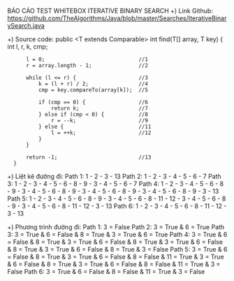 BÁO CÁO TEST WHITEBOX ITERATIVE BINARY SEARCH
+)  Link Github: https://github.com/TheAlgorithms/Java/blob/master/Searches/IterativeBinarySearch.java

+)  Source code:
      public  <T extends Comparable<T>> int find(T[] array, T key) {
          int l, r, k, cmp;

          l = 0;                              //1
          r = array.length - 1;               //2

          while (l <= r) {                    //3
              k = (l + r) / 2;                //4
              cmp = key.compareTo(array[k]);  //5

              if (cmp == 0) {                 //6
                  return k;                   //7
              } else if (cmp < 0) {           //8
                  r = --k;                    //9
              } else {                        //11
                  l = ++k;                    //12
              }
          }

          return -1;                          //13
      }


+)  Liệt kê đường đi:
      Path 1: 1 - 2 - 3 - 13
      Path 2: 1 - 2 - 3 - 4 - 5 - 6 - 7
      Path 3: 1 - 2 - 3 - 4 - 5 - 6 - 8 - 9 - 3 - 4 - 5 - 6 - 7
      Path 4: 1 - 2 - 3 - 4 - 5 - 6 - 8 - 9 - 3 - 4 - 5 - 6 - 8 - 9 - 3 - 4 - 5 - 6 - 8 - 9 - 3 - 4 - 5 - 6 - 8 - 9 - 3 - 13
      Path 5: 1 - 2 - 3 - 4 - 5 - 6 - 8 - 9 - 3 - 4 - 5 - 6 - 8 - 11 - 12 - 3 - 4 - 5 - 6 - 8 - 9 - 3 - 4 - 5 - 6 - 8 - 11 
      - 12 - 3 - 13
      Path 6: 1 - 2 - 3 - 4 - 5 - 6 - 8 - 11 - 12 - 3 - 13

+)  Phương trình đường đi:
      Path 1: 3 = False
      Path 2: 3 = True & 6 = True
      Path 3: 3 = True & 6 = False & 8 = True & 3 = True & 6 = True
      Path 4: 3 = True & 6 = False & 8 = True & 3 = True & 6 = False & 8 = True & 3 = True & 6 = False & 8 = True & 3 = True
      & 6 = False & 8 = True & 3 = False
      Path 5: 3 = True & 6 = False & 8 = True & 3 = True & 6 = False & 8 = False & 11 = True & 3 = True & 6 = False & 8 = True
      & 3 = True & 6 = False & 8 = False & 11 = True & 3 = False
      Path 6: 3 = True & 6 = False & 8 = False & 11 = True & 3 = False
